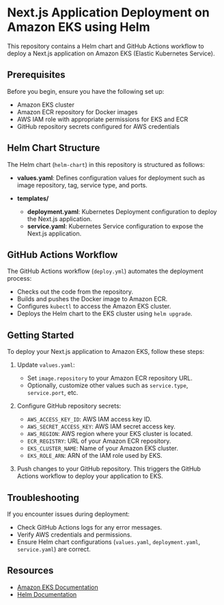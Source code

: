 # Next.js Application Deployment on Amazon EKS using Helm

This repository contains a Helm chart and GitHub Actions workflow to deploy a Next.js application on Amazon EKS (Elastic Kubernetes Service).

## Prerequisites

Before you begin, ensure you have the following set up:

- Amazon EKS cluster
- Amazon ECR repository for Docker images
- AWS IAM role with appropriate permissions for EKS and ECR
- GitHub repository secrets configured for AWS credentials

## Helm Chart Structure

The Helm chart (`helm-chart`) in this repository is structured as follows:

- **values.yaml**: Defines configuration values for deployment such as image repository, tag, service type, and ports.
  
- **templates/**
  - **deployment.yaml**: Kubernetes Deployment configuration to deploy the Next.js application.
  - **service.yaml**: Kubernetes Service configuration to expose the Next.js application.

## GitHub Actions Workflow

The GitHub Actions workflow (`deploy.yml`) automates the deployment process:
- Checks out the code from the repository.
- Builds and pushes the Docker image to Amazon ECR.
- Configures `kubectl` to access the Amazon EKS cluster.
- Deploys the Helm chart to the EKS cluster using `helm upgrade`.

## Getting Started

To deploy your Next.js application to Amazon EKS, follow these steps:

1. Update `values.yaml`:
   - Set `image.repository` to your Amazon ECR repository URL.
   - Optionally, customize other values such as `service.type`, `service.port`, etc.

2. Configure GitHub repository secrets:
   - `AWS_ACCESS_KEY_ID`: AWS IAM access key ID.
   - `AWS_SECRET_ACCESS_KEY`: AWS IAM secret access key.
   - `AWS_REGION`: AWS region where your EKS cluster is located.
   - `ECR_REGISTRY`: URL of your Amazon ECR repository.
   - `EKS_CLUSTER_NAME`: Name of your Amazon EKS cluster.
   - `EKS_ROLE_ARN`: ARN of the IAM role used by EKS.

3. Push changes to your GitHub repository. This triggers the GitHub Actions workflow to deploy your application to EKS.

## Troubleshooting

If you encounter issues during deployment:
- Check GitHub Actions logs for any error messages.
- Verify AWS credentials and permissions.
- Ensure Helm chart configurations (`values.yaml`, `deployment.yaml`, `service.yaml`) are correct.

## Resources

- [Amazon EKS Documentation](https://docs.aws.amazon.com/eks/)
- [Helm Documentation](https://helm.sh/docs/)